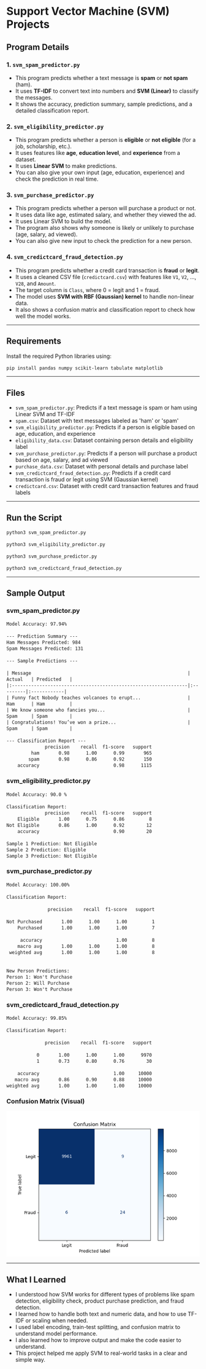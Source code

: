 # Support Vector Machine (SVM) Projects

## Program Details

### 1. `svm_spam_predictor.py`

- This program predicts whether a text message is **spam** or **not spam** (ham).
- It uses **TF-IDF** to convert text into numbers and **SVM (Linear)** to classify the messages.
- It shows the accuracy, prediction summary, sample predictions, and a detailed classification report.

### 2. `svm_eligibility_predictor.py`

- This program predicts whether a person is **eligible** or **not eligible** (for a job, scholarship, etc.).
- It uses features like **age**, **education level**, and **experience** from a dataset.
- It uses **Linear SVM** to make predictions.
- You can also give your own input (age, education, experience) and check the prediction in real time.

### 3. `svm_purchase_predictor.py`

- This program predicts whether a person will purchase a product or not.
- It uses data like age, estimated salary, and whether they viewed the ad.
- It uses Linear SVM to build the model.
- The program also shows why someone is likely or unlikely to purchase (age, salary, ad viewed).
- You can also give new input to check the prediction for a new person.

### 4. `svm_credictcard_fraud_detection.py`

- This program predicts whether a credit card transaction is **fraud** or **legit**.
- It uses a cleaned CSV file (`credictcard.csv`) with features like `V1`, `V2`, ..., `V28`, and `Amount`.
- The target column is `Class`, where 0 = legit and 1 = fraud.
- The model uses **SVM with RBF (Gaussian) kernel** to handle non-linear data.
- It also shows a confusion matrix and classification report to check how well the model works.

---

## Requirements

Install the required Python libraries using:

```bash
pip install pandas numpy scikit-learn tabulate matplotlib
```
---

## Files

- `svm_spam_predictor.py`: Predicts if a text message is spam or ham using Linear SVM and TF-IDF
- `spam.csv`:	Dataset with text messages labeled as 'ham' or 'spam'
- `svm_eligibility_predictor.py`:	Predicts if a person is eligible based on age, education, and experience
- `eligibility_data.csv`:	Dataset containing person details and eligibility label
- `svm_purchase_predictor.py`: Predicts if a person will purchase a product based on age, salary, and ad viewed
- `purchase_data.csv`: Dataset with personal details and purchase label
- `svm_credictcard_fraud_detection.py`: Predicts if a credit card transaction is fraud or legit using SVM (Gaussian kernel)
- `credictcard.csv`: Dataset with credit card transaction features and fraud labels

---

## Run the Script 
```bash
python3 svm_spam_predictor.py
```
```bash
python3 svm_eligibility_predictor.py
```
```bash
python3 svm_purchase_predictor.py
```
```bash
python3 svm_credictcard_fraud_detection.py
```
---

## Sample Output

### svm_spam_predictor.py
```
Model Accuracy: 97.94%

--- Prediction Summary ---
Ham Messages Predicted: 984
Spam Messages Predicted: 131

--- Sample Predictions ---

| Message                                                         | Actual   | Predicted   |
|:----------------------------------------------------------------|:---------|:------------|
| Funny fact Nobody teaches volcanoes to erupt...                 | Ham      | Ham         |
| We know someone who fancies you...                              | Spam     | Spam        |
| Congratulations! You’ve won a prize...                          | Spam     | Spam        |

--- Classification Report ---
              precision    recall  f1-score   support
         ham       0.98      1.00      0.99       965
        spam       0.98      0.86      0.92       150
    accuracy                           0.98      1115
```
### svm_eligibility_predictor.py
```
Model Accuracy: 90.0 %

Classification Report:
              precision    recall  f1-score   support
    Eligible       1.00      0.75      0.86         8
Not Eligible       0.86      1.00      0.92        12
    accuracy                           0.90        20

Sample 1 Prediction: Not Eligible
Sample 2 Prediction: Eligible
Sample 3 Prediction: Not Eligible
```
### svm_purchase_predictor.py
```
Model Accuracy: 100.00%

Classification Report:

               precision    recall  f1-score   support

Not Purchased       1.00      1.00      1.00         1
    Purchased       1.00      1.00      1.00         7

     accuracy                           1.00         8
    macro avg       1.00      1.00      1.00         8
 weighted avg       1.00      1.00      1.00         8


New Person Predictions:
Person 1: Won't Purchase
Person 2: Will Purchase
Person 3: Won't Purchase
```
### svm_credictcard_fraud_detection.py
```
Model Accuracy: 99.85%

Classification Report:

              precision    recall  f1-score   support

           0       1.00      1.00      1.00      9970
           1       0.73      0.80      0.76        30

    accuracy                           1.00     10000
   macro avg       0.86      0.90      0.88     10000
weighted avg       1.00      1.00      1.00     10000
```
### Confusion Matrix (Visual)

![Confusion Matrix](fraud_confusion_matrix.png)

---

## What I Learned

* I understood how SVM works for different types of problems like spam detection, eligibility check, product purchase prediction, and fraud detection.
* I learned how to handle both text and numeric data, and how to use TF-IDF or scaling when needed.
* I used label encoding, train-test splitting, and confusion matrix to understand model performance.
* I also learned how to improve output and make the code easier to understand.
* This project helped me apply SVM to real-world tasks in a clear and simple way.
